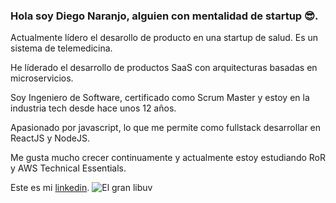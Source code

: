 ### Hola soy Diego Naranjo, alguien con mentalidad de startup 😎.

Actualmente lídero el desarollo de producto en una startup de salud. Es un sistema de telemedicina.

He líderado el desarrollo de productos SaaS con arquitecturas basadas en microservicios.

Soy Ingeniero de Software, certificado como Scrum Master y estoy en la industria tech desde hace unos 12 años.

Apasionado por javascript, lo que me permite como fullstack desarrollar en ReactJS y NodeJS.

Me gusta mucho crecer continuamente y actualmente estoy estudiando RoR y AWS Technical Essentials.

Este es mi [linkedin](https://www.linkedin.com/in/diegofnaranjo/).
![El gran libuv](http://docs.libuv.org/en/v1.x/_static/logo.png)
